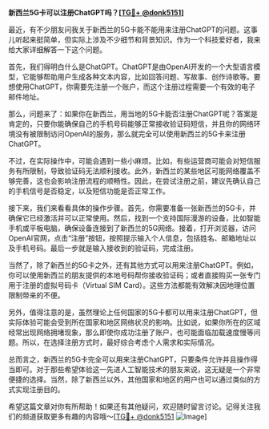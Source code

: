 **新西兰5G卡可以注册ChatGPT吗？[[TG💪+ @donk5151](https://t.me/s/donk5151)]**

最近，有不少朋友问我关于新西兰的5G卡能不能用来注册ChatGPT的问题。这事儿听起来挺简单，但实际上涉及不少细节和背景知识。作为一个科技爱好者，我来给大家详细解答一下这个问题。

首先，我们得明白什么是ChatGPT。ChatGPT是由OpenAI开发的一个大型语言模型，它能够帮助用户生成各种文本内容，比如回答问题、写故事、创作诗歌等。要想使用ChatGPT，你需要先注册一个账户，而这个注册过程需要一个有效的电子邮件地址。

那么，问题来了：如果你在新西兰，用当地的5G卡能否注册ChatGPT呢？答案是肯定的，只要你能确保自己的手机号码能够正常接收验证码短信，并且你的网络环境没有被限制访问OpenAI的服务，那么就完全可以使用新西兰的5G卡来注册ChatGPT。

不过，在实际操作中，可能会遇到一些小麻烦。比如，有些运营商可能会对短信服务有所限制，导致验证码无法顺利接收。此外，新西兰的某些地区可能网络覆盖不够完善，这也会影响注册流程的顺畅性。因此，在尝试注册之前，建议先确认自己的手机信号是否稳定，以及短信功能是否正常工作。

接下来，我们来看看具体的操作步骤。首先，你需要准备一张新西兰的5G卡，并确保它已经激活并可以正常使用。然后，找到一个支持国际漫游的设备，比如智能手机或平板电脑，确保设备连接到了新西兰的5G网络。接着，打开浏览器，访问OpenAI官网，点击“注册”按钮，按照提示输入个人信息，包括姓名、邮箱地址以及手机号码。最后一步就是输入接收到的验证码，完成注册。

当然了，除了新西兰的5G卡之外，还有其他方式可以用来注册ChatGPT。例如，你可以使用新西兰的朋友提供的本地号码帮你接收验证码；或者直接购买一张专门用于注册的虚拟号码卡（Virtual SIM Card）。这些方法都能有效解决因地理位置限制带来的不便。

另外，值得注意的是，虽然理论上任何国家的5G卡都可以用来注册ChatGPT，但实际体验可能会受到所在国家和地区网络状况的影响。比如说，如果你所在的区域经常出现网络拥堵现象，那么即使你成功注册了账户，也可能面临加载速度慢等问题。所以，在选择注册方式时，最好综合考虑个人需求和实际情况。

总而言之，新西兰的5G卡完全可以用来注册ChatGPT，只要条件允许并且操作得当即可。对于那些希望体验这一先进人工智能技术的朋友来说，这无疑是一个非常便捷的选择。当然，除了新西兰以外，其他国家和地区的用户也可以通过类似的方式实现注册目的。

希望这篇文章对你有所帮助！如果还有其他疑问，欢迎随时留言讨论。记得关注我们的频道获取更多有趣的内容哦～[[TG💪+ @donk5151](https://t.me/s/donk5151) ![Image](https://i.postimg.cc/rwNCRYN7/Snipaste-2025-04-30-17-27-05.png)]